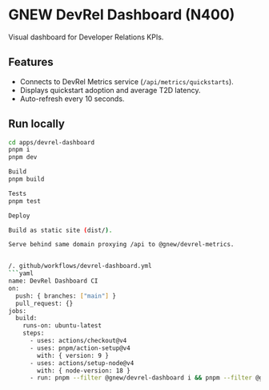 
# GNEW DevRel Dashboard (N400)

Visual dashboard for Developer Relations KPIs.

## Features
- Connects to DevRel Metrics service (`/api/metrics/quickstarts`).
- Displays quickstart adoption and average T2D latency.
- Auto-refresh every 10 seconds.

## Run locally
```bash
cd apps/devrel-dashboard
pnpm i
pnpm dev

Build
pnpm build

Tests
pnpm test

Deploy

Build as static site (dist/).

Serve behind same domain proxying /api to @gnew/devrel-metrics.


/. github/workflows/devrel-dashboard.yml
```yaml
name: DevRel Dashboard CI
on:
  push: { branches: ["main"] }
  pull_request: {}
jobs:
  build:
    runs-on: ubuntu-latest
    steps:
      - uses: actions/checkout@v4
      - uses: pnpm/action-setup@v4
        with: { version: 9 }
      - uses: actions/setup-node@v4
        with: { node-version: 18 }
      - run: pnpm --filter @gnew/devrel-dashboard i && pnpm --filter @gnew/devrel-dashboard build && pnpm --filter @gnew/devrel-dashboard test


